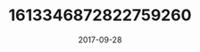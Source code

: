---
title: "1613346872822759260"
image: "2017-09-28 06.59.16 1613346872822759260_46248401"
date: "2017-09-28"
type: "photo"
---